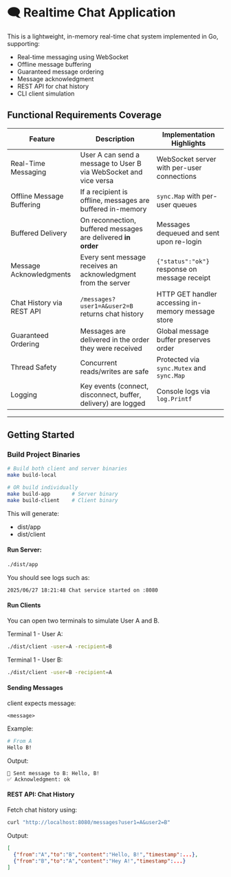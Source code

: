 # 🗨️ Realtime Chat Application

This is a lightweight, in-memory real-time chat system implemented in Go, supporting:

- Real-time messaging using WebSocket
- Offline message buffering
- Guaranteed message ordering
- Message acknowledgment
- REST API for chat history
- CLI client simulation


## Functional Requirements Coverage

| Feature                        | Description                                                                                       | Implementation Highlights                              |
|-------------------------------|---------------------------------------------------------------------------------------------------|--------------------------------------------------------|
| Real-Time Messaging           | User A can send a message to User B via WebSocket and vice versa                                  | WebSocket server with per-user connections             |
| Offline Message Buffering     | If a recipient is offline, messages are buffered in-memory                                        | `sync.Map` with per-user queues                        |
| Buffered Delivery             | On reconnection, buffered messages are delivered **in order**                                     | Messages dequeued and sent upon re-login               |
| Message Acknowledgments       | Every sent message receives an acknowledgment from the server                                     | `{"status":"ok"}` response on message receipt          |
| Chat History via REST API     | `/messages?user1=A&user2=B` returns chat history                                                  | HTTP GET handler accessing in-memory message store     |
| Guaranteed Ordering           | Messages are delivered in the order they were received                                            | Global message buffer preserves order                  |
| Thread Safety                 | Concurrent reads/writes are safe                                                                  | Protected via `sync.Mutex` and `sync.Map`             |
| Logging                       | Key events (connect, disconnect, buffer, delivery) are logged                                     | Console logs via `log.Printf`                         |

---

## Getting Started

### Build Project Binaries

```bash
# Build both client and server binaries
make build-local

# OR build individually
make build-app       # Server binary
make build-client    # Client binary
```
This will generate:
- dist/app
- dist/client

#### Run Server:
```bash
./dist/app
```
You should see logs such as:
```
2025/06/27 18:21:48 Chat service started on :8080
```

#### Run Clients
You can open two terminals to simulate User A and B.

Terminal 1 - User A:
```bash
./dist/client -user=A -recipient=B
```

Terminal 1 - User B:
```bash
./dist/client -user=B -recipient=A
```

#### Sending Messages

client expects message:
```
<message>
```

Example:
```bash
# From A
Hello B!
```

Output:
```
📨 Sent message to B: Hello, B!
✅ Acknowledgment: ok
```

#### REST API: Chat History

Fetch chat history using:
```bash
curl "http://localhost:8080/messages?user1=A&user2=B"
```

Output:
```json
[
  {"from":"A","to":"B","content":"Hello, B!","timestamp":...},
  {"from":"B","to":"A","content":"Hey A!","timestamp":...}
]
```

